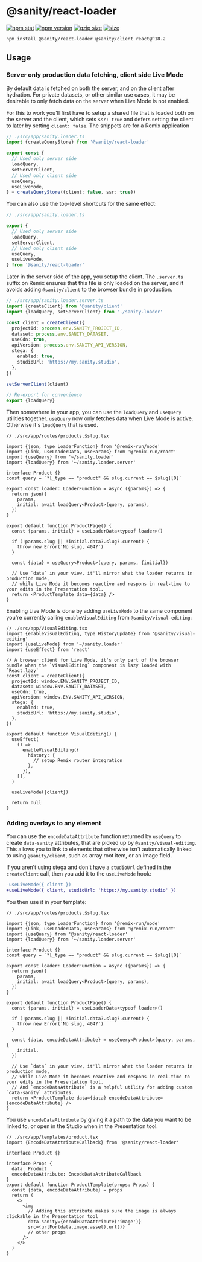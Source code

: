 # @sanity/react-loader

[![npm stat](https://img.shields.io/npm/dm/@sanity/react-loader.svg?style=flat-square)](https://npm-stat.com/charts.html?package=@sanity/react-loader)
[![npm version](https://img.shields.io/npm/v/@sanity/react-loader.svg?style=flat-square)](https://www.npmjs.com/package/@sanity/react-loader)
[![gzip size][gzip-badge]][bundlephobia]
[![size][size-badge]][bundlephobia]

```sh
npm install @sanity/react-loader @sanity/client react@^18.2
```

## Usage

### Server only production data fetching, client side Live Mode

By default data is fetched on both the server, and on the client after hydration.
For private datasets, or other similar use cases, it may be desirable to only fetch data on the server when Live Mode is not enabled.

For this to work you'll first have to setup a shared file that is loaded both on the server and the client, which sets `ssr: true` and defers setting the client to later by setting `client: false`. The snippets are for a Remix application

```ts
// ./src/app/sanity.loader.ts
import {createQueryStore} from '@sanity/react-loader'

export const {
  // Used only server side
  loadQuery,
  setServerClient,
  // Used only client side
  useQuery,
  useLiveMode,
} = createQueryStore({client: false, ssr: true})
```

You can also use the top-level shortcuts for the same effect:

```ts
// ./src/app/sanity.loader.ts

export {
  // Used only server side
  loadQuery,
  setServerClient,
  // Used only client side
  useQuery,
  useLiveMode,
} from '@sanity/react-loader'
```

Later in the server side of the app, you setup the client. The `.server.ts` suffix on Remix ensures that this file is only loaded on the server, and it avoids adding `@sanity/client` to the browser bundle in production.

```ts
// ./src/app/sanity.loader.server.ts
import {createClient} from '@sanity/client'
import {loadQuery, setServerClient} from './sanity.loader'

const client = createClient({
  projectId: process.env.SANITY_PROJECT_ID,
  dataset: process.env.SANITY_DATASET,
  useCdn: true,
  apiVersion: process.env.SANITY_API_VERSION,
  stega: {
    enabled: true,
    studioUrl: 'https://my.sanity.studio',
  },
})

setServerClient(client)

// Re-export for convenience
export {loadQuery}
```

Then somewhere in your app, you can use the `loadQuery` and `useQuery` utilities together. `useQuery` now only fetches data when Live Mode is active. Otherwise it's `loadQuery` that is used.

```tsx
// ./src/app/routes/products.$slug.tsx

import {json, type LoaderFunction} from '@remix-run/node'
import {Link, useLoaderData, useParams} from '@remix-run/react'
import {useQuery} from '~/sanity.loader'
import {loadQuery} from '~/sanity.loader.server'

interface Product {}
const query = `*[_type == "product" && slug.current == $slug][0]`

export const loader: LoaderFunction = async ({params}) => {
  return json({
    params,
    initial: await loadQuery<Product>(query, params),
  })
}

export default function ProductPage() {
  const {params, initial} = useLoaderData<typeof loader>()

  if (!params.slug || !initial.data?.slug?.current) {
    throw new Error('No slug, 404?')
  }

  const {data} = useQuery<Product>(query, params, {initial})

  // Use `data` in your view, it'll mirror what the loader returns in production mode,
  // while Live Mode it becomes reactive and respons in real-time to your edits in the Presentation tool.
  return <ProductTemplate data={data} />
}
```

Enabling Live Mode is done by adding `useLiveMode` to the same component you're currently calling `enableVisualEditing` from `@sanity/visual-editing`:

```tsx
// ./src/app/VisualEditing.tsx
import {enableVisualEditing, type HistoryUpdate} from '@sanity/visual-editing'
import {useLiveMode} from '~/sanity.loader'
import {useEffect} from 'react'

// A browser client for Live Mode, it's only part of the browser bundle when the `VisualEditing` component is lazy loaded with `React.lazy`
const client = createClient({
  projectId: window.ENV.SANITY_PROJECT_ID,
  dataset: window.ENV.SANITY_DATASET,
  useCdn: true,
  apiVersion: window.ENV.SANITY_API_VERSION,
  stega: {
    enabled: true,
    studioUrl: 'https://my.sanity.studio',
  },
})

export default function VisualEditing() {
  useEffect(
    () =>
      enableVisualEditing({
        history: {
          // setup Remix router integration
        },
      }),
    [],
  )

  useLiveMode({client})

  return null
}
```

### Adding overlays to any element

You can use the `encodeDataAttribute` function returned by `useQuery` to create `data-sanity` attributes, that are picked up by `@sanity/visual-editing`.
This allows you to link to elements that otherwise isn't automatically linked to using `@sanity/client`, such as array root item, or an image field.

If you aren't using stega and don't have a `studioUrl` defined in the `createClient` call, then you add it to the `useLiveMode` hook:

```diff
-useLiveMode({ client })
+useLiveMode({ client, studioUrl: 'https://my.sanity.studio' })
```

You then use it in your template:

```tsx
// ./src/app/routes/products.$slug.tsx

import {json, type LoaderFunction} from '@remix-run/node'
import {Link, useLoaderData, useParams} from '@remix-run/react'
import {useQuery} from '@sanity/react-loader'
import {loadQuery} from '~/sanity.loader.server'

interface Product {}
const query = `*[_type == "product" && slug.current == $slug][0]`

export const loader: LoaderFunction = async ({params}) => {
  return json({
    params,
    initial: await loadQuery<Product>(query, params),
  })
}

export default function ProductPage() {
  const {params, initial} = useLoaderData<typeof loader>()

  if (!params.slug || !initial.data?.slug?.current) {
    throw new Error('No slug, 404?')
  }

  const {data, encodeDataAttribute} = useQuery<Product>(query, params, {
    initial,
  })

  // Use `data` in your view, it'll mirror what the loader returns in production mode,
  // while Live Mode it becomes reactive and respons in real-time to your edits in the Presentation tool.
  // And `encodeDataAttribute` is a helpful utility for adding custom `data-sanity` attributes.
  return <ProductTemplate data={data} encodeDataAttribute={encodeDataAttribute} />
}
```

You use `encodeDataAttribute` by giving it a path to the data you want to be linked to, or open in the Studio when in the Presentation tool.

```tsx
// ./src/app/templates/product.tsx
import {EncodeDataAttributeCallback} from '@sanity/react-loader'

interface Product {}

interface Props {
  data: Product
  encodeDataAttribute: EncodeDataAttributeCallback
}
export default function ProductTemplate(props: Props) {
  const {data, encodeDataAttribute} = props
  return (
    <>
      <img
        // Adding this attribute makes sure the image is always clickable in the Presentation tool
        data-sanity={encodeDataAttribute('image')}
        src={urlFor(data.image.asset).url()}
        // other props
      />
    </>
  )
}
```

[gzip-badge]: https://img.shields.io/bundlephobia/minzip/@sanity/react-loader?label=gzip%20size&style=flat-square
[size-badge]: https://img.shields.io/bundlephobia/min/@sanity/react-loader?label=size&style=flat-square
[bundlephobia]: https://bundlephobia.com/package/@sanity/react-loader
